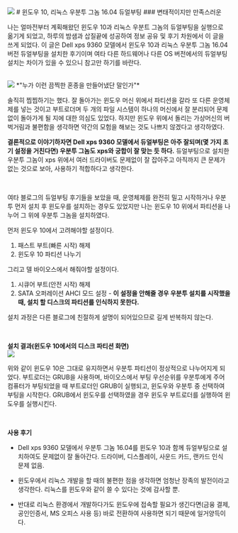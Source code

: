 <img class="img-responsive" src="https://i.blogs.es/7f13e4/win10ubuntu/650_1200.png">
# 윈도우 10, 리눅스 우분투 그놈 16.04 듀얼부팅
### 변태적이지만 만족스러운 
  
나는 얼마전부터 계획해왔던 윈도우 10과 리눅스 우분트 그놈의 듀얼부팅을 실행으로 옮기게 되었고, 하루의 밤샘과 삽질끝에 성공하여 정보 공유 및 후기 차원에서 이 글을 쓰게 되었다. 이 글은 Dell xps 9360 모델에서 윈도우 10과 리눅스 우분투 그놈 16.04 버전 듀얼부팅을 설치한 후기이며 여타 다른 하드웨어나 다른 OS 버전에서의 듀얼부팅 설치는 차이가 있을 수 있으니 참고만 하기를 바란다.  
  
</br>
  
<img class="img-responsive" src="https://pbs.twimg.com/profile_images/344513261582717599/fcf50a575ff929023837cf5e496c662a.png">  
*"누가 이런 끔찍한 혼종을 만들어냈단 말인가"*  
  
</br>

솔직히 찝찝하기는 했다. 잘 돌아가는 윈도우 머신 위에서 파티션을 갈라 또 다른 운영체제를 넣는 것이고 부트로더며 두 개의 파일 시스템이 하나의 머신에서 잘 분리되어 문제없이 돌아가게 될 지에 대한 의심도 있었다. 하지만 윈도우 위에서 돌리는 가상머신의 버벅거림과 불편함을 생각하면 약간의 모험을 해보는 것도 나쁘지 않겠다고 생각하였다.
  
**결론적으로 이야기하자면 Dell xps 9360 모델에서 듀얼부팅은 아주 잘되며(몇 가지 초기 설정을 거친다면) 우분투 그놈도 xps와 궁합이 잘 맞는 듯 하다.** 듀얼부팅으로 설치한 우분투 그놈이 xps 위에서 여러 드라이버도 문제없이 잘 잡아주고 아직까지 큰 문제가 없는 것으로 보아, 사용하기 적합하다고 생각한다.  
  
</br>
  
여타 블로그의 듀얼부팅 후기들을 보았을 때, 운영체제를 완전히 밀고 시작하거나 우분투 먼저 설치 후 윈도우를 설치하는 경우도 있었지만 나는 윈도우 10 위에서 파티션을 나누어 그 위에 우분투 그놈을 설치하였다.  
  
먼저 윈도우 10에서 고려해야할 설정이다.  

1. 패스트 부트(빠른 시작) 해제
2. 윈도우 10 파티션 나누기
  
그리고 델 바이오스에서 해줘야할 설정이다.

1. 시큐어 부트(안전 시작) 해제
2. SATA 오퍼레이션 AHCI 모드 설정 - **이 설정을 안해줄 경우 우분투 설치를 시작했을 때, 설치 할 디스크의 파티션를 인식하지 못한다.**  
  
설치 과정은 다른 블로그에 친절하게 설명이 되어있으므로 길게 반복하지 않는다.
  
</br>
  
**설치 결과(윈도우 10에서의 디스크 파티션 화면)**  
<img class="img-responsive" src="http://jmyang.kr/static/img/dualboot.jpg">  
  
위와 같이 윈도우 10은 그대로 유지하면서 우분투 파티션이 정상적으로 나누어지게 되었다. 부트로더는 GRUB을 사용하며, 바이오스에서 부팅 우선순위를 우분투에게 주어 컴퓨터가 부팅되었을 때 부트로더인 GRUB이 실행되고, 윈도우와 우분투 중 선택하여 부팅을 시작한다. GRUB에서 윈도우를 선택하였을 경우 윈도우 부트로더를 실행하여 윈도우를 실행시킨다.  
  
</br>
  
**사용 후기**  

* Dell xps 9360 모델에서 우분투 그놈 16.04를 윈도우 10과 함께 듀얼부팅으로 설치하여도 문제없이 잘 돌아간다. 드라이버, 디스플레이, 사운드 카드, 랜카드 인식 문제 없음. 

* 윈도우에서 리눅스 개발을 할 때의 불편한 점을 생각하면 엄청난 장족의 발전이라고 생각한다. 리눅스를 윈도우와 같이 쓸 수 있다는 것에 감사할 뿐.  

* 반대로 리눅스 환경에서 개발하다가도 윈도우에 접속할 필요가 생긴다면(금융 결제, 공인인증서, MS 오피스 사용 등) 바로 전환하여 사용하면 되기 때문에 일거양득이다.
